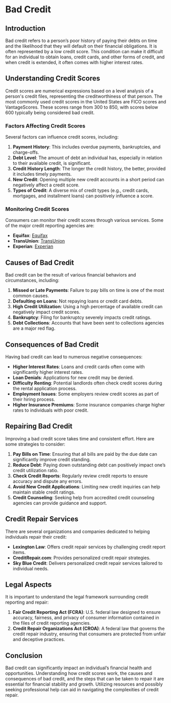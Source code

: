 # Bad Credit

## Introduction
Bad credit refers to a person’s poor history of paying their debts on time and the likelihood that they will default on their financial obligations. It is often represented by a low credit score. This condition can make it difficult for an individual to obtain loans, credit cards, and other forms of credit, and when credit is extended, it often comes with higher interest rates.

## Understanding Credit Scores
Credit scores are numerical expressions based on a level analysis of a person's credit files, representing the creditworthiness of that person. The most commonly used credit scores in the United States are FICO scores and VantageScores. These scores range from 300 to 850, with scores below 600 typically being considered bad credit.

### Factors Affecting Credit Scores
Several factors can influence credit scores, including:
1. **Payment History**: This includes overdue payments, bankruptcies, and charge-offs.
2. **Debt Level**: The amount of debt an individual has, especially in relation to their available credit, is significant.
3. **Credit History Length**: The longer the credit history, the better, provided it includes timely payments.
4. **New Credit**: Opening multiple new credit accounts in a short period can negatively affect a credit score.
5. **Types of Credit**: A diverse mix of credit types (e.g., credit cards, mortgages, and installment loans) can positively influence a score.

### Monitoring Credit Scores
Consumers can monitor their credit scores through various services. Some of the major credit reporting agencies are:
- **Equifax**: [Equifax](https://www.equifax.com/)
- **TransUnion**: [TransUnion](https://www.transunion.com/)
- **Experian**: [Experian](https://www.experian.com/)

## Causes of Bad Credit
Bad credit can be the result of various financial behaviors and circumstances, including:
1. **Missed or Late Payments**: Failure to pay bills on time is one of the most common causes.
2. **Defaulting on Loans**: Not repaying loans or credit card debts.
3. **High Credit Utilization**: Using a high percentage of available credit can negatively impact credit scores.
4. **Bankruptcy**: Filing for bankruptcy severely impacts credit ratings.
5. **Debt Collections**: Accounts that have been sent to collections agencies are a major red flag.

## Consequences of Bad Credit
Having bad credit can lead to numerous negative consequences:
- **Higher Interest Rates**: Loans and credit cards often come with significantly higher interest rates.
- **Loan Denials**: Applications for new credit may be denied.
- **Difficulty Renting**: Potential landlords often check credit scores during the rental application process.
- **Employment Issues**: Some employers review credit scores as part of their hiring process.
- **Higher Insurance Premiums**: Some insurance companies charge higher rates to individuals with poor credit.

## Repairing Bad Credit
Improving a bad credit score takes time and consistent effort. Here are some strategies to consider:
1. **Pay Bills on Time**: Ensuring that all bills are paid by the due date can significantly improve credit standing.
2. **Reduce Debt**: Paying down outstanding debt can positively impact one’s credit utilization ratio.
3. **Check Credit Reports**: Regularly review credit reports to ensure accuracy and dispute any errors.
4. **Avoid New Credit Applications**: Limiting new credit inquiries can help maintain stable credit ratings.
5. **Credit Counseling**: Seeking help from accredited credit counseling agencies can provide guidance and support.

## Credit Repair Services
There are several organizations and companies dedicated to helping individuals repair their credit:
- **Lexington Law**: Offers credit repair services by challenging credit report items.
- **CreditRepair.com**: Provides personalized credit repair strategies.
- **Sky Blue Credit**: Delivers personalized credit repair services tailored to individual needs.

## Legal Aspects
It is important to understand the legal framework surrounding credit reporting and repair:
1. **Fair Credit Reporting Act (FCRA)**: U.S. federal law designed to ensure accuracy, fairness, and privacy of consumer information contained in the files of credit reporting agencies.
2. **Credit Repair Organizations Act (CROA)**: A federal law that governs the credit repair industry, ensuring that consumers are protected from unfair and deceptive practices.

## Conclusion
Bad credit can significantly impact an individual’s financial health and opportunities. Understanding how credit scores work, the causes and consequences of bad credit, and the steps that can be taken to repair it are essential for financial stability and growth. Utilizing resources and possibly seeking professional help can aid in navigating the complexities of credit repair.

